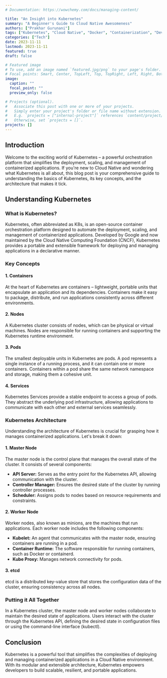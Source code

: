 ```yaml
---
# Documentation: https://wowchemy.com/docs/managing-content/

title: "An Insight into Kubernetes"
summary: "A Beginner's Guide to Cloud Native Awesomeness"
authors: ["Prakhar Gurunani"]
tags: ["Kubernetes", "Cloud Native", "Docker", "Containerization", "DevOps"]
categories: ["Tech"]
date: 2023-11-11
lastmod: 2023-11-11
featured: true
draft: false

# Featured image
# To use, add an image named `featured.jpg/png` to your page's folder.
# Focal points: Smart, Center, TopLeft, Top, TopRight, Left, Right, BottomLeft, Bottom, BottomRight.
image:
  caption: ""
  focal_point: ""
  preview_only: false

# Projects (optional).
#   Associate this post with one or more of your projects.
#   Simply enter your project's folder or file name without extension.
#   E.g. `projects = ["internal-project"]` references `content/project/deep-learning/index.md`.
#   Otherwise, set `projects = []`.
projects: []
---
```


## Introduction

Welcome to the exciting world of Kubernetes – a powerful orchestration platform that simplifies the deployment, scaling, and management of containerized applications. If you're new to Cloud Native and wondering what Kubernetes is all about, this blog post is your comprehensive guide to understanding the basics of Kubernetes, its key concepts, and the architecture that makes it tick.

## Understanding Kubernetes

### What is Kubernetes?

Kubernetes, often abbreviated as K8s, is an open-source container orchestration platform designed to automate the deployment, scaling, and management of containerized applications. Developed by Google and now maintained by the Cloud Native Computing Foundation (CNCF), Kubernetes provides a portable and extensible framework for deploying and managing applications in a declarative manner.

### Key Concepts

#### 1. Containers

At the heart of Kubernetes are containers – lightweight, portable units that encapsulate an application and its dependencies. Containers make it easy to package, distribute, and run applications consistently across different environments.

#### 2. Nodes

A Kubernetes cluster consists of nodes, which can be physical or virtual machines. Nodes are responsible for running containers and supporting the Kubernetes runtime environment.

#### 3. Pods

The smallest deployable units in Kubernetes are pods. A pod represents a single instance of a running process, and it can contain one or more containers. Containers within a pod share the same network namespace and storage, making them a cohesive unit.

#### 4. Services

Kubernetes Services provide a stable endpoint to access a group of pods. They abstract the underlying pod infrastructure, allowing applications to communicate with each other and external services seamlessly.

### Kubernetes Architecture

Understanding the architecture of Kubernetes is crucial for grasping how it manages containerized applications. Let's break it down:

#### 1. Master Node

The master node is the control plane that manages the overall state of the cluster. It consists of several components:

- **API Server:** Serves as the entry point for the Kubernetes API, allowing communication with the cluster.
- **Controller Manager:** Ensures the desired state of the cluster by running controller processes.
- **Scheduler:** Assigns pods to nodes based on resource requirements and constraints.

#### 2. Worker Node

Worker nodes, also known as minions, are the machines that run applications. Each worker node includes the following components:

- **Kubelet:** An agent that communicates with the master node, ensuring containers are running in a pod.
- **Container Runtime:** The software responsible for running containers, such as Docker or containerd.
- **Kube Proxy:** Manages network connectivity for pods.

#### 3. etcd

etcd is a distributed key-value store that stores the configuration data of the cluster, ensuring consistency across all nodes.

### Putting it All Together

In a Kubernetes cluster, the master node and worker nodes collaborate to maintain the desired state of applications. Users interact with the cluster through the Kubernetes API, defining the desired state in configuration files or using the command-line interface (kubectl).

## Conclusion

Kubernetes is a powerful tool that simplifies the complexities of deploying and managing containerized applications in a Cloud Native environment. With its modular and extensible architecture, Kubernetes empowers developers to build scalable, resilient, and portable applications.
